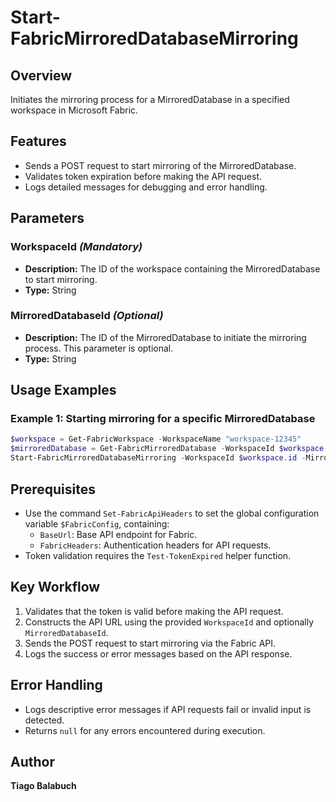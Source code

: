 # Start-FabricMirroredDatabaseMirroring

## Overview

Initiates the mirroring process for a MirroredDatabase in a specified workspace in Microsoft Fabric.

## Features

- Sends a POST request to start mirroring of the MirroredDatabase.
- Validates token expiration before making the API request.
- Logs detailed messages for debugging and error handling.

## Parameters

### WorkspaceId *(Mandatory)*

- **Description:** The ID of the workspace containing the MirroredDatabase to start mirroring.
- **Type:** String

### MirroredDatabaseId *(Optional)*

- **Description:** The ID of the MirroredDatabase to initiate the mirroring process. This parameter is optional.
- **Type:** String

## Usage Examples

### Example 1: Starting mirroring for a specific MirroredDatabase

```powershell
$workspace = Get-FabricWorkspace -WorkspaceName "workspace-12345"
$mirroredDatabase = Get-FabricMirroredDatabase -WorkspaceId $workspace.id -MirroredDatabaseName "WideWorldImportersDW"
Start-FabricMirroredDatabaseMirroring -WorkspaceId $workspace.id -MirroredDatabaseId $mirroredDatabase.id
```

## Prerequisites

- Use the command `Set-FabricApiHeaders` to set the global configuration variable `$FabricConfig`, containing:
  - `BaseUrl`: Base API endpoint for Fabric.
  - `FabricHeaders`: Authentication headers for API requests.
- Token validation requires the `Test-TokenExpired` helper function.

## Key Workflow

1. Validates that the token is valid before making the API request.
2. Constructs the API URL using the provided `WorkspaceId` and optionally `MirroredDatabaseId`.
3. Sends the POST request to start mirroring via the Fabric API.
4. Logs the success or error messages based on the API response.

## Error Handling

- Logs descriptive error messages if API requests fail or invalid input is detected.
- Returns `null` for any errors encountered during execution.

## Author

**Tiago Balabuch**
